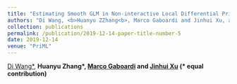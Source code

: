 ```yaml
---
title: "Estimating Smooth GLM in Non-interactive Local Differential Privacy Model with Public Unlabeled Data"
authors: "Di Wang, <b>Huanyu ZZhang<b>, Marco Gaboardi and Jinhui Xu, accepted by <b>PriML 2019</b>"
collection: publications
permalink: /publication/2019-12-14-paper-title-number-5
date: 2019-12-14
venue: "PriML"
---
```



[Di Wang*](http://www.acsu.buffalo.edu/~dwang45/), <b>Huanyu Zhang*<b>, [Marco Gaboardi](http://www.acsu.buffalo.edu/~gaboardi/) and [Jinhui Xu](https://cse.buffalo.edu/~jinhui/) (* equal contribution)


